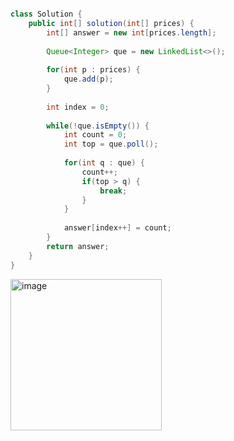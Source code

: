 ````java import java.util.*;

class Solution {
    public int[] solution(int[] prices) {
        int[] answer = new int[prices.length];
        
        Queue<Integer> que = new LinkedList<>(); 
        
        for(int p : prices) {
            que.add(p); 
        }
        
        int index = 0; 
        
        while(!que.isEmpty()) { 
            int count = 0;
            int top = que.poll();
            
            for(int q : que) {
                count++;
                if(top > q) {
                    break;
                }
            }
            
            answer[index++] = count;
        }
        return answer;
    }
}
````
<img width="242" alt="image" src="https://github.com/woohyung0511/CNF_Coding_Study/assets/124226476/95361ae3-6357-47c2-9df5-c348e3151f5b">
